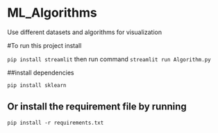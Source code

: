 # ML_Algorithms
Use different datasets and algorithms for visualization 

#To run this project install 

`pip install streamlit`
 then run command
  `streamlit run Algorithm.py`
  
  ##install dependencies 
  
  `pip install sklearn `
  
  ## Or install the requirement file by running 
  
  `pip install -r requirements.txt`
